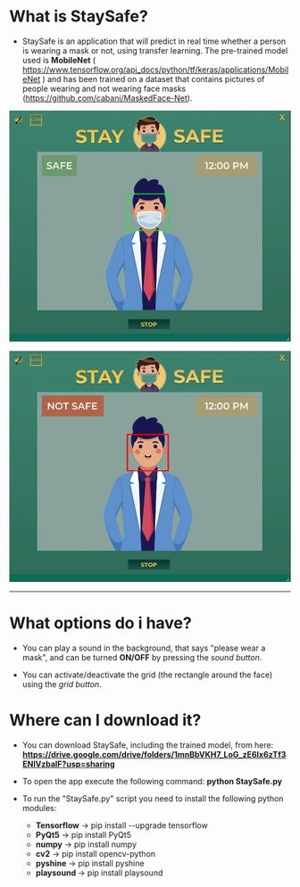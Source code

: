  # What is StaySafe?
 
 
 * StaySafe  is an application that will predict in real time whether a person is wearing a mask or not, using transfer learning. The pre-trained model used is <b>MobileNet</b> ( https://www.tensorflow.org/api_docs/python/tf/keras/applications/MobileNet ) and has been trained on a dataset that contains pictures of people wearing and not wearing face masks (https://github.com/cabani/MaskedFace-Net).
 


![Test Image 1](/IMGreadme/safe.png)


![Test Image 2](/IMGreadme/notsafe.png)



-----------------------------------------------



# What options do i have?
 
 * You can play a sound in the background, that says "please wear a mask", and can be turned <b>ON/OFF</b> by pressing the <i>sound button</i>. 
 

 * You can activate/deactivate the grid (the rectangle around the face) using the <i>grid button</i>.



# Where can I download it?

* You can download StaySafe, including the trained model, from here: <b> https://drive.google.com/drive/folders/1mnBbVKH7_LoG_zE6lx6zTf3ENlVzbalF?usp=sharing </b>

* To open the app execute the following command: <b> python StaySafe.py</b>

* To run the "StaySafe.py" script you need to install the following python modules:
    * <b>Tensorflow</b> -> pip install --upgrade tensorflow
    * <b>PyQt5</b>  -> pip install PyQt5
    * <b>numpy</b> -> pip install numpy
    * <b>cv2</b> -> pip install opencv-python
    * <b>pyshine</b> -> pip install pyshine
    * <b>playsound </b> -> pip install playsound

